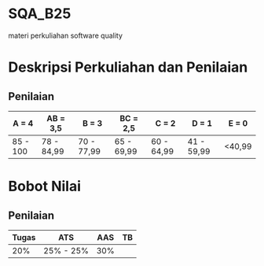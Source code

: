 # SQA_B25
materi perkuliahan software quality

# Deskripsi Perkuliahan dan Penilaian
## Penilaian 
| A = 4 | AB = 3,5 | B = 3 | BC = 2,5 |C = 2 |D = 1 | E = 0|
| -------- | -------- | -------- | -------- |-------- |-------- |-------- |
| 85 - 100 | 78 - 84,99 | 70 - 77,99 | 65 - 69,99 | 60 - 64,99 | 41 - 59,99 | <40,99|

# Bobot Nilai
## Penilaian 
| Tugas | ATS | AAS | TB |
| -------- | -------- | -------- | -------- |
| 20% | 25% - 25% | 30% |

